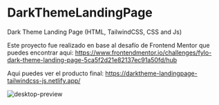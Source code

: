 # DarkThemeLandingPage
Dark Theme Landing Page (HTML, TailwindCSS, CSS and Js)

Este proyecto fue realizado en base al desafío de Frontend Mentor que puedes encontrar aqui:
https://www.frontendmentor.io/challenges/fylo-dark-theme-landing-page-5ca5f2d21e82137ec91a50fd/hub

Aqui puedes ver el producto final:
https://darktheme-landingpage-tailwindcss-js.netlify.app/

![desktop-preview](https://github.com/VickyAzola/DarkThemeLandingPage/assets/116470398/91e86221-fd7a-490a-a535-a1e6eb7fe499)

